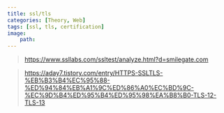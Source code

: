 ```yaml
---
title: ssl/tls
categories: [Theory, Web]
tags: [ssl, tls, certification]
image:
    path: 
---
```





> https://www.ssllabs.com/ssltest/analyze.html?d=smilegate.com


> https://aday7.tistory.com/entry/HTTPS-SSLTLS-%EB%B3%B4%EC%95%88-%ED%94%84%EB%A1%9C%ED%86%A0%EC%BD%9C-%EC%9D%B4%ED%95%B4%ED%95%98%EA%B8%B0-TLS-12-TLS-13
